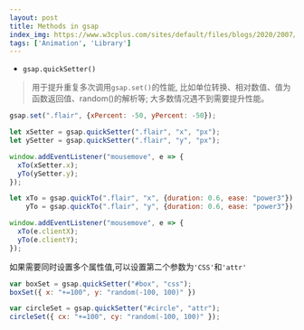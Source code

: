 ```yaml
---
layout: post
title: Methods in gsap
index_img: https://www.w3cplus.com/sites/default/files/blogs/2020/2007/greensock-beginner-1.png
tags: ['Animation', 'Library']
---
```


- `gsap.quickSetter()`
> 用于提升重复多次调用`gsap.set()`的性能, 比如单位转换、相对数值、值为函数返回值、random()的解析等;
> 大多数情况遇不到需要提升性能。
```js
gsap.set(".flair", {xPercent: -50, yPercent: -50});

let xSetter = gsap.quickSetter(".flair", "x", "px");
let ySetter = gsap.quickSetter(".flair", "y", "px");

window.addEventListener("mousemove", e => {
  xTo(xSetter.x);
  yTo(ySetter.y);
});

let xTo = gsap.quickTo(".flair", "x", {duration: 0.6, ease: "power3"}),
    yTo = gsap.quickTo(".flair", "y", {duration: 0.6, ease: "power3"});

window.addEventListener("mousemove", e => {
  xTo(e.clientX);
  yTo(e.clientY);
});
```
如果需要同时设置多个属性值,可以设置第二个参数为`'CSS'`和`'attr'`
```js
var boxSet = gsap.quickSetter("#box", "css");
boxSet({ x: "+=100", y: "random(-100, 100)" })

var circleSet = gsap.quickSetter("#circle", "attr");
circleSet({ cx: "+=100", cy: "random(-100, 100)" });
```